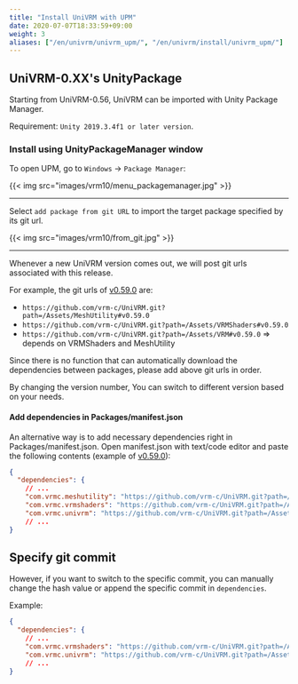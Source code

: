 ```yaml
---
title: "Install UniVRM with UPM"
date: 2020-07-07T18:33:59+09:00
weight: 3
aliases: ["/en/univrm/univrm_upm/", "/en/univrm/install/univrm_upm/"]
---
```


## UniVRM-0.XX's UnityPackage

Starting from UniVRM-0.56, UniVRM can be imported with Unity Package Manager.

Requirement: `Unity 2019.3.4f1 or later version`.

### Install using UnityPackageManager window

To open UPM, go to `Windows` -> `Package Manager`:

{{< img src="images/vrm10/menu_packagemanager.jpg" >}}
<hr>

Select `add package from git URL` to import the target package specified by its git url.

{{< img src="images/vrm10/from_git.jpg" >}}
<hr>

Whenever a new UniVRM version comes out, we will post git urls associated with this release. 

For example, the git urls of [v0.59.0](https://github.com/vrm-c/UniVRM/releases/tag/v0.59.0) are:

* `https://github.com/vrm-c/UniVRM.git?path=/Assets/MeshUtility#v0.59.0`
* `https://github.com/vrm-c/UniVRM.git?path=/Assets/VRMShaders#v0.59.0`
* `https://github.com/vrm-c/UniVRM.git?path=/Assets/VRM#v0.59.0` => depends on VRMShaders and MeshUtility

Since there is no function that can automatically download the dependencies between packages, please add above git urls in order.

By changing the version number, You can switch to different version based on your needs.

#### Add dependencies in Packages/manifest.json

An alternative way is to add necessary dependencies right in Packages/manifest.json. 
Open manifest.json with text/code editor and paste the following contents (example of [v0.59.0](https://github.com/vrm-c/UniVRM/releases/tag/v0.59.0)):

```json
{
  "dependencies": {
    // ...
    "com.vrmc.meshutility": "https://github.com/vrm-c/UniVRM.git?path=/Assets/MeshUtility#v0.59.0",
    "com.vrmc.vrmshaders": "https://github.com/vrm-c/UniVRM.git?path=/Assets/VRMShaders#v0.59.0",
    "com.vrmc.univrm": "https://github.com/vrm-c/UniVRM.git?path=/Assets/VRM#v0.59.0",
    // ...
}
```

## Specify git commit

However, if you want to switch to the specific commit, you can manually change the hash value or append the specific commit in `dependencies`.

Example:

```json
{
  "dependencies": {
    // ...
    "com.vrmc.vrmshaders": "https://github.com/vrm-c/UniVRM.git?path=/Assets/VRMShaders#155acf354735288db0335878179f483901541851",
    "com.vrmc.univrm": "https://github.com/vrm-c/UniVRM.git?path=/Assets/VRM#155acf354735288db0335878179f483901541851",
    // ...
}
```
